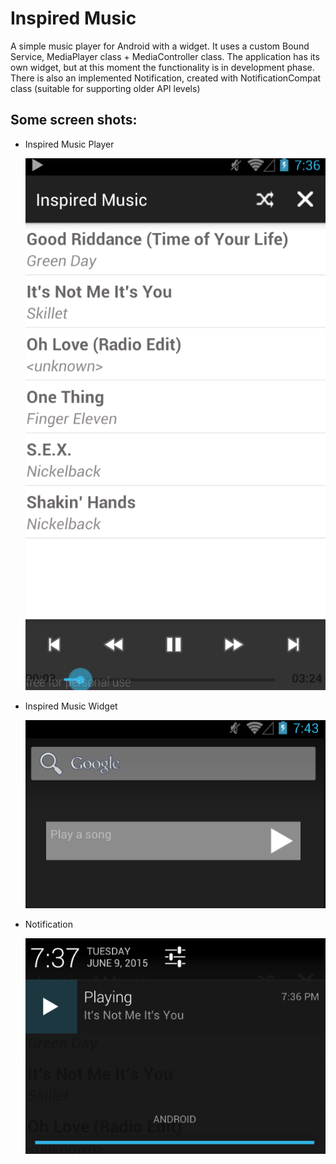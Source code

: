 # Inspired Music

A simple music player for Android with a widget. It uses a custom Bound Service, MediaPlayer class + MediaController class. 
The application has its own widget, but at this moment the functionality is in development phase. 
There is also an implemented Notification, created with NotificationCompat class (suitable for supporting older API levels)

## Some screen shots:
* Inspired Music Player

  ![Inspired Music](https://github.com/Venny/InspiredMusic/blob/master/screenshot.png?raw=true)

* Inspired Music Widget

  ![Inspired Music Widget](https://github.com/Venny/InspiredMusic/blob/master/screenshot_widget.png?raw=true)

* Notification

  ![Inspired Music Notification](https://raw.githubusercontent.com/Venny/InspiredMusic/master/screenshot_notification.png)
